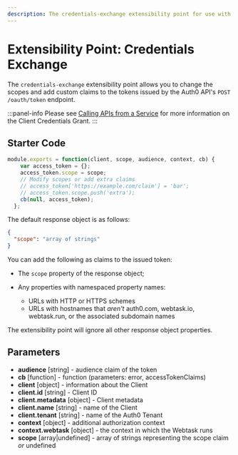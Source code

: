 ```yaml
---
description: The credentials-exchange extensibility point for use with Auth0 Hooks
---
```


# Extensibility Point: Credentials Exchange

The `credentials-exchange` extensibility point allows you to change the scopes and add custom claims to the tokens issued by the Auth0 API's `POST /oauth/token` endpoint.

:::panel-info
Please see [Calling APIs from a Service](/api-auth/grant/client-credentials) for more information on the Client Credentials Grant.
:::

## Starter Code

```js
module.exports = function(client, scope, audience, context, cb) {
    var access_token = {};
    access_token.scope = scope;
    // Modify scopes or add extra claims
    // access_token['https://example.com/claim'] = 'bar';
    // access_token.scope.push('extra');
    cb(null, access_token);
  };
```

The default response object is as follows:

```json
{
  "scope": "array of strings"
}
```

You can add the following as claims to the issued token:

* The `scope` property of the response object;
* Any properties with namespaced property names:

  * URLs with HTTP or HTTPS schemes
  * URLs with hostnames that *aren't* auth0.com, webtask.io, webtask.run, or the associated subdomain names

The extensibility point will ignore all other response object properties.

## Parameters

* **audience** [string] - audience claim of the token
* **cb** [function] - function (parameters: error, accessTokenClaims)
* **client** [object] - information about the Client
* **client.id** [string] - Client ID
* **client.metadata** [object] - Client metadata
* **client.name** [string] - name of the Client
* **client.tenant** [string] - name of the Auth0 Tenant
* **context** [object] - additional authorization context
* **context.webtask** [object] - the context in which the Webtask runs
* **scope** [array|undefined] - array of strings representing the scope claim *or* undefined
